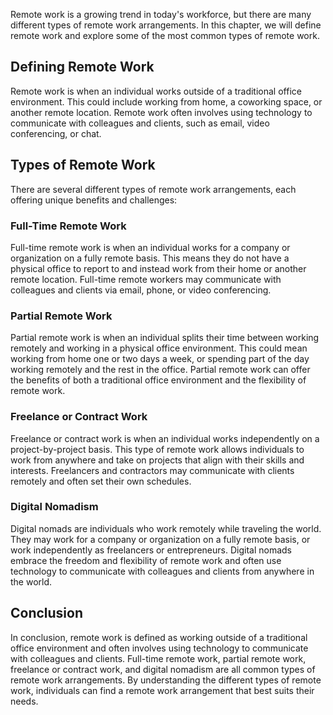
Remote work is a growing trend in today's workforce, but there are many different types of remote work arrangements. In this chapter, we will define remote work and explore some of the most common types of remote work.

Defining Remote Work
--------------------

Remote work is when an individual works outside of a traditional office environment. This could include working from home, a coworking space, or another remote location. Remote work often involves using technology to communicate with colleagues and clients, such as email, video conferencing, or chat.

Types of Remote Work
--------------------

There are several different types of remote work arrangements, each offering unique benefits and challenges:

### Full-Time Remote Work

Full-time remote work is when an individual works for a company or organization on a fully remote basis. This means they do not have a physical office to report to and instead work from their home or another remote location. Full-time remote workers may communicate with colleagues and clients via email, phone, or video conferencing.

### Partial Remote Work

Partial remote work is when an individual splits their time between working remotely and working in a physical office environment. This could mean working from home one or two days a week, or spending part of the day working remotely and the rest in the office. Partial remote work can offer the benefits of both a traditional office environment and the flexibility of remote work.

### Freelance or Contract Work

Freelance or contract work is when an individual works independently on a project-by-project basis. This type of remote work allows individuals to work from anywhere and take on projects that align with their skills and interests. Freelancers and contractors may communicate with clients remotely and often set their own schedules.

### Digital Nomadism

Digital nomads are individuals who work remotely while traveling the world. They may work for a company or organization on a fully remote basis, or work independently as freelancers or entrepreneurs. Digital nomads embrace the freedom and flexibility of remote work and often use technology to communicate with colleagues and clients from anywhere in the world.

Conclusion
----------

In conclusion, remote work is defined as working outside of a traditional office environment and often involves using technology to communicate with colleagues and clients. Full-time remote work, partial remote work, freelance or contract work, and digital nomadism are all common types of remote work arrangements. By understanding the different types of remote work, individuals can find a remote work arrangement that best suits their needs.
